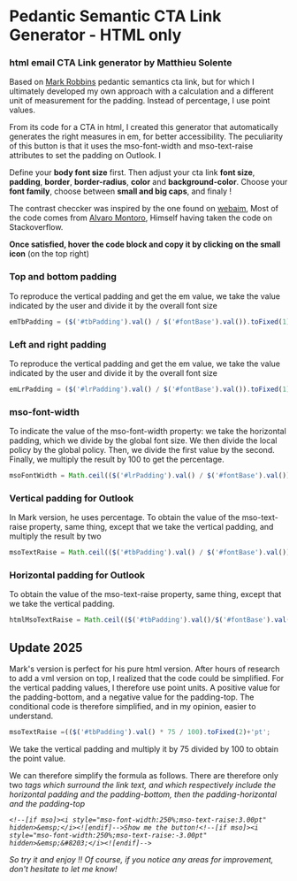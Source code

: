 # Pedantic Semantic CTA Link Generator - HTML only


### html email CTA Link generator by Matthieu Solente


Based on [Mark Robbins](https://www.goodemailcode.com/email-code/link-button) pedantic semantics cta link, but for which I ultimately developed my own approach with a calculation and a different unit of measurement for the padding. Instead of percentage, I use point values.


From its code for a CTA in html, I created this generator that automatically generates the right measures in em, for better accessibility. The peculiarity of this button is that it uses the mso-font-width and mso-text-raise attributes to set the padding on Outlook. I

Define your **body font size** first. Then adjust your cta link **font size**, **padding**, **border**, **border-radius**, **color** and **background-color**. Choose your **font family**, choose between **small and big caps**, and finaly ! 

The contrast checcker was inspired by the one found on [webaim](https://webaim.org/resources/contrastchecker/), Most of the code comes from [Alvaro Montoro](https://dev.to/alvaromontoro/building-your-own-color-contrast-checker-4j7o), Himself having taken the code on Stackoverflow.

**Once satisfied, hover the code block and copy it by clicking on the small icon** (on the top right)


### Top and bottom padding

To reproduce the vertical padding and get the em value, we take the value indicated by the user and divide it by the overall font size
```javascript
emTbPadding = ($('#tbPadding').val() / $('#fontBase').val()).toFixed(1)+'em';
```
### Left and right padding   

To reproduce the vertical padding and get the em value, we take the value indicated by the user and divide it by the overall font size
 
```javascript
emLrPadding = ($('#lrPadding').val() / $('#fontBase').val()).toFixed(1)+'em';
```  
### mso-font-width  

To indicate the value of the mso-font-width property: we take the horizontal padding, which we divide by the global font size. We then divide the local policy by the global policy. Then, we divide the first value by the second. Finally, we multiply the result by 100 to get the percentage.

```javascript
msoFontWidth = Math.ceil(($('#lrPadding').val() / $('#fontBase').val()) / ($('#fontSize').val() / $('#fontBase').val())*100)+'%';
```
### Vertical padding for Outlook 

In Mark version, he uses percentage. To obtain the value of the mso-text-raise property, same thing, except that we take the vertical padding, and multiply the result by two

```javascript
msoTextRaise = Math.ceil(($('#tbPadding').val() / $('#fontBase').val()) / ($('#fontSize').val() / $('#fontBase').val())*100)*2+'%';
```
### Horizontal padding for Outlook 

To obtain the value of the mso-text-raise property, same thing, except that we take the vertical padding.
```javascript
htmlMsoTextRaise = Math.ceil(($('#tbPadding').val()/$('#fontBase').val()) / ($('#fontSize').val() / $('#fontBase').val())*100)+'%';
```

## Update 2025

Mark's version is perfect for his pure html version. After hours of research to add a vml version on top, I realized that the code could be simplified. For the vertical padding values, I therefore use point units. A positive value for the padding-bottom, and a negative value for the padding-top. The conditional code is therefore simplified, and in my opinion, easier to understand.


```javascript
msoTextRaise =(($('#tbPadding').val() * 75 / 100).toFixed(2)+'pt';
```

We take the vertical padding and multiply it by 75 divided by 100 to obtain the point value. 

We can therefore simplify the formula as follows. There are therefore only two <i> tags which surround the link text, and which respectively include the horizontal padding and the padding-bottom, then the padding-horizontal and the padding-top

```
<!--[if mso]><i style="mso-font-width:250%;mso-text-raise:3.00pt" hidden>&emsp;</i><![endif]-->Show me the button!<!--[if mso]><i style="mso-font-width:250%;mso-text-raise:-3.00pt" hidden>&emsp;&#8203;</i><![endif]-->
```

So try it and enjoy !! Of course, if you notice any areas for improvement, don't hesitate to let me know!

